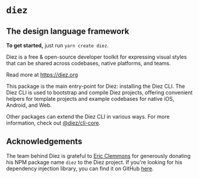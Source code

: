 # `diez`

## The design language framework

**To get started,** just run `yarn create diez`.

Diez is a free & open-source developer toolkit for expressing visual styles that can be shared across codebases, native platforms, and teams.

Read more at https://diez.org

This package is the main entry-point for Diez: installing the Diez CLI.  The Diez CLI is used to bootstrap and compile Diez projects, offering convenient helpers for template projects and example codebases for native iOS, Android, and Web.

Other packages can extend the Diez CLI in various ways. For more information, check out [@diez/cli-core](https://github.com/diez/diez/tree/master/src/cli/cli-core).

## Acknowledgements

The team behind Diez is grateful to [Eric Clemmons](https://github.com/ericclemmons) for generously donating his NPM package name `diez` to the Diez project. If you're looking for his dependency injection library, you can find it on GitHub [here](https://github.com/ericclemmons/diez).
